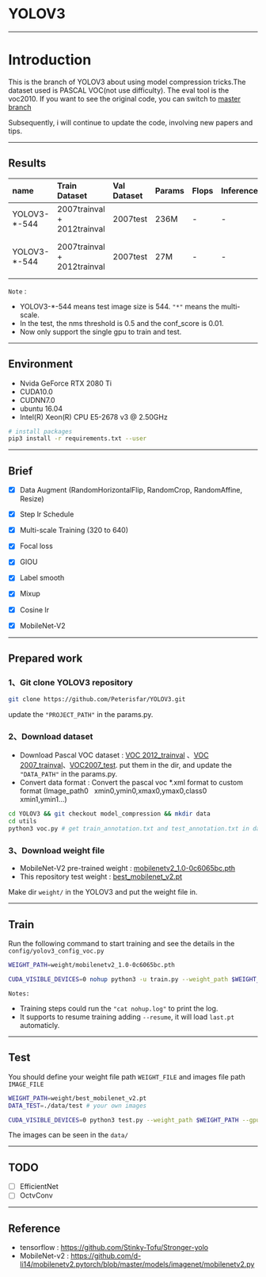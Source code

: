 # YOLOV3
---
# Introduction
This is the branch of YOLOV3 about using model compression tricks.The dataset used is PASCAL VOC(not use difficulty). The eval tool is the voc2010. If you want to see the original code, you can switch to [master branch](https://github.com/Peterisfar/YOLOV3)

Subsequently, i will continue to update the code, involving new papers and tips.

---
## Results


| name | Train Dataset | Val Dataset | Params | Flops | Inference(CPU\|GPU) | mAP | notes |
| :-----| :-----| :-----| :-----| :-----| :-----| :-----| :-----|
| YOLOV3-\*-544 | 2007trainval + 2012trainval | 2007test | 236M | - | - | 0.832 | darknet53 |
| YOLOV3-\*-544 | 2007trainval + 2012trainval | 2007test | 27M | - | - | 0.783 | MobileNet-v2 & FPN(conv->dw+pw) |


`Note` : 

* YOLOV3-*-544 means test image size is 544. `"*"` means the multi-scale.
* In the test, the nms threshold is 0.5 and the conf_score is 0.01.
* Now only support the single gpu to train and test.

---
## Environment

* Nvida GeForce RTX 2080 Ti
* CUDA10.0
* CUDNN7.0
* ubuntu 16.04
* Intel(R) Xeon(R) CPU E5-2678 v3 @ 2.50GHz

```bash
# install packages
pip3 install -r requirements.txt --user
```

---
## Brief

* [x] Data Augment (RandomHorizontalFlip, RandomCrop, RandomAffine, Resize)
* [x] Step lr Schedule 
* [x] Multi-scale Training (320 to 640)
* [x] Focal loss
* [x] GIOU
* [x] Label smooth
* [x] Mixup
* [x] Cosine lr
* [x] MobileNet-V2


---
## Prepared work

### 1、Git clone YOLOV3 repository
```Bash
git clone https://github.com/Peterisfar/YOLOV3.git
```
update the `"PROJECT_PATH"` in the params.py.
### 2、Download dataset
* Download Pascal VOC dataset : [VOC 2012_trainval](http://host.robots.ox.ac.uk/pascal/VOC/voc2012/VOCtrainval_11-May-2012.tar) 、[VOC 2007_trainval](http://host.robots.ox.ac.uk/pascal/VOC/voc2007/VOCtrainval_06-Nov-2007.tar)、[VOC2007_test](http://host.robots.ox.ac.uk/pascal/VOC/voc2007/VOCtest_06-Nov-2007.tar). put them in the dir, and update the `"DATA_PATH"` in the params.py.
* Convert data format : Convert the pascal voc *.xml format to custom format (Image_path0 &nbsp; xmin0,ymin0,xmax0,ymax0,class0 &nbsp; xmin1,ymin1...)

```bash
cd YOLOV3 && git checkout model_compression && mkdir data
cd utils
python3 voc.py # get train_annotation.txt and test_annotation.txt in data/
```

### 3、Download weight file
* MobileNet-V2 pre-trained weight :  [mobilenetv2_1.0-0c6065bc.pth](https://pan.baidu.com/s/1BwObvtGalF2R2iE3u-XqhQ) 
* This repository test weight : [best_mobilenet_v2.pt](https://pan.baidu.com/s/1UHVSgqSg2OZhlcwAe-UJ8g)

Make dir `weight/` in the YOLOV3 and put the weight file in.

---
## Train

Run the following command to start training and see the details in the `config/yolov3_config_voc.py`

```Bash
WEIGHT_PATH=weight/mobilenetv2_1.0-0c6065bc.pth

CUDA_VISIBLE_DEVICES=0 nohup python3 -u train.py --weight_path $WEIGHT_PATH --gpu_id 0 > nohup.log 2>&1 &

```

`Notes:`

* Training steps could run the `"cat nohup.log"` to print the log.
* It supports to resume training adding `--resume`, it will load `last.pt` automaticly.

---
## Test
You should define your weight file path `WEIGHT_FILE` and images file path `IMAGE_FILE`
```Bash
WEIGHT_PATH=weight/best_mobilenet_v2.pt
DATA_TEST=./data/test # your own images

CUDA_VISIBLE_DEVICES=0 python3 test.py --weight_path $WEIGHT_PATH --gpu_id 0 --visiual $DATA_TEST --eval

```
The images can be seen in the `data/`

---
## TODO

* [ ] EfficientNet
* [ ] OctvConv

---
## Reference

* tensorflow : https://github.com/Stinky-Tofu/Stronger-yolo
* MobileNet-v2 : https://github.com/d-li14/mobilenetv2.pytorch/blob/master/models/imagenet/mobilenetv2.py

